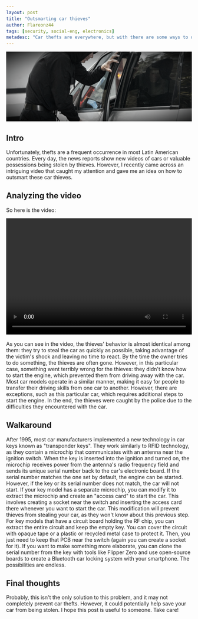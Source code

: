 ```yaml
---
layout: post
title: "Outsmarting car thieves"
author: Flareonz44
tags: [security, social-eng, electronics]
metadesc: "Car thefts are everywhere, but with there are some ways to outsmart them."
---
```


![man robbing a car](/images/2023-5-3-outsmarting-car-thieves/banner.png)

## Intro

Unfortunately, thefts are a frequent occurrence in most Latin American countries. Every day, the news reports show new videos of cars or valuable possessions being stolen by thieves. However, I recently came across an intriguing video that caught my attention and gave me an idea on how to outsmart these car thieves.

## Analyzing the video

So here is the video:

<video width="100%" height="315" controls>
  <source src="/images/2023-5-3-outsmarting-car-thieves/video.mp4" type="video/mp4">
</video>

As you can see in the video, the thieves' behavior is almost identical among them: they try to steal the car as quickly as possible, taking advantage of the victim's shock and leaving no time to react. By the time the owner tries to do something, the thieves are often gone. However, in this particular case, something went terribly wrong for the thieves: they didn't know how to start the engine, which prevented them from driving away with the car.
Most car models operate in a similar manner, making it easy for people to transfer their driving skills from one car to another. However, there are exceptions, such as this particular car, which requires additional steps to start the engine.
In the end, the thieves were caught by the police due to the difficulties they encountered with the car.

## Walkaround

After 1995, most car manufacturers implemented a new technology in car keys known as "transponder keys". They work similarly to RFID technology, as they contain a microchip that communicates with an antenna near the ignition switch. When the key is inserted into the ignition and turned on, the microchip receives power from the antenna's radio frequency field and sends its unique serial number back to the car's electronic board. If the serial number matches the one set by default, the engine can be started.
However, if the key or its serial number does not match, the car will not start.
If your key model has a separate microchip, you can modify it to extract the microchip and create an "access card" to start the car. This involves creating a socket near the switch and inserting the access card there whenever you want to start the car. This modification will prevent thieves from stealing your car, as they won't know about this previous step.
For key models that have a circuit board holding the RF chip, you can extract the entire circuit and keep the empty key. You can cover the circuit with opaque tape or a plastic or recycled metal case to protect it. Then, you just need to keep that PCB near the switch (again you can create a socket for it).
If you want to make something more elaborate, you can clone the serial number from the key with tools like Flipper Zero and use open-source boards to create a Bluetooth car locking system with your smartphone. The possibilities are endless.

## Final thoughts

Probably, this isn't the only solution to this problem, and it may not completely prevent car thefts. However, it could potentially help save your car from being stolen. I hope this post is useful to someone. Take care!